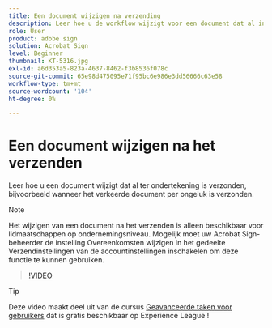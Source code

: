 ```yaml
---
title: Een document wijzigen na verzending
description: Leer hoe u de workflow wijzigt voor een document dat al in uitvoering is
role: User
product: adobe sign
solution: Acrobat Sign
level: Beginner
thumbnail: KT-5316.jpg
exl-id: a6d353a5-823a-4637-8462-f3b8536f078c
source-git-commit: 65e98d475095e71f95bc6e986e3dd56666c63e58
workflow-type: tm+mt
source-wordcount: '104'
ht-degree: 0%

---
```


# Een document wijzigen na het verzenden

Leer hoe u een document wijzigt dat al ter ondertekening is verzonden, bijvoorbeeld wanneer het verkeerde document per ongeluk is verzonden.

>[!NOTE]
>
>Het wijzigen van een document na het verzenden is alleen beschikbaar voor lidmaatschappen op ondernemingsniveau. Mogelijk moet uw Acrobat Sign-beheerder de instelling Overeenkomsten wijzigen in het gedeelte Verzendinstellingen van de accountinstellingen inschakelen om deze functie te kunnen gebruiken.

>[!VIDEO](https://video.tv.adobe.com/v/342299?hidetitle=true)

>[!TIP]
>
>Deze video maakt deel uit van de cursus [Geavanceerde taken voor gebruikers](https://experienceleague.adobe.com/?recommended=Sign-U-1-2020.3) dat is gratis beschikbaar op Experience League !
